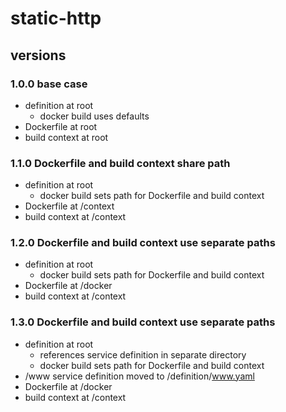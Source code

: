 # static-http

## versions

### 1.0.0 base case

- definition at root
    - docker build uses defaults
- Dockerfile at root
- build context at root

### 1.1.0 Dockerfile and build context share path

- definition at root
    - docker build sets path for Dockerfile and build context
- Dockerfile at /context
- build context at /context

### 1.2.0 Dockerfile and build context use separate paths

- definition at root
    - docker build sets path for Dockerfile and build context
- Dockerfile at /docker
- build context at /context

### 1.3.0 Dockerfile and build context use separate paths

- definition at root
    - references service definition in separate directory
    - docker build sets path for Dockerfile and build context
- /www service definition moved to /definition/www.yaml
- Dockerfile at /docker
- build context at /context
